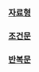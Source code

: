 ### [자료형](https://yunaaa0620.tistory.com/51)
### [조건문](https://yunaaa0620.tistory.com/51)
### [반복문](https://yunaaa0620.tistory.com/51)



